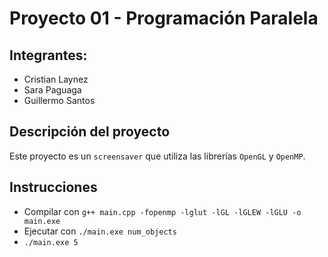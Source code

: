 # Proyecto 01 - Programación Paralela
## Integrantes:
- Cristian Laynez
- Sara Paguaga
- Guillermo Santos
## Descripción del proyecto
Este proyecto es un `screensaver` que utiliza las librerías `OpenGL` y `OpenMP`.
## Instrucciones
- Compilar con `g++ main.cpp -fopenmp -lglut -lGL -lGLEW -lGLU -o main.exe`
- Ejecutar con `./main.exe num_objects`
- `./main.exe 5`